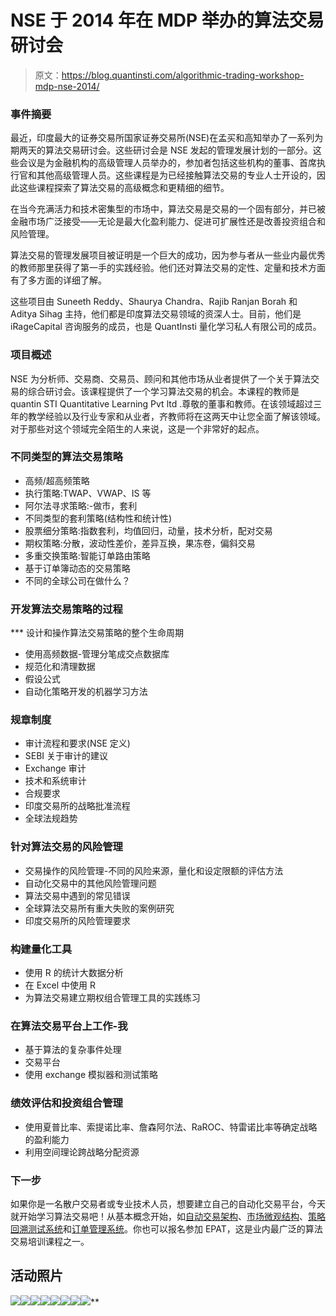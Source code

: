 # NSE 于 2014 年在 MDP 举办的算法交易研讨会

> 原文：<https://blog.quantinsti.com/algorithmic-trading-workshop-mdp-nse-2014/>

### **事件摘要**

最近，印度最大的证券交易所国家证券交易所(NSE)在孟买和高知举办了一系列为期两天的算法交易研讨会。这些研讨会是 NSE 发起的管理发展计划的一部分。这些会议是为金融机构的高级管理人员举办的，参加者包括这些机构的董事、首席执行官和其他高级管理人员。这些课程是为已经接触算法交易的专业人士开设的，因此这些课程探索了算法交易的高级概念和更精细的细节。

在当今充满活力和技术密集型的市场中，算法交易是交易的一个固有部分，并已被金融市场广泛接受——无论是最大化盈利能力、促进可扩展性还是改善投资组合和风险管理。

算法交易的管理发展项目被证明是一个巨大的成功，因为参与者从一些业内最优秀的教师那里获得了第一手的实践经验。他们还对算法交易的定性、定量和技术方面有了多方面的详细了解。

这些项目由 Suneeth Reddy、Shaurya Chandra、Rajib Ranjan Borah 和 Aditya Sihag 主持，他们都是印度算法交易领域的资深人士。目前，他们是 iRageCapital 咨询服务的成员，也是 QuantInsti 量化学习私人有限公司的成员。

### **项目概述**

NSE 为分析师、交易商、交易员、顾问和其他市场从业者提供了一个关于算法交易的综合研讨会。该课程提供了一个学习算法交易的机会。本课程的教师是 quantin STI Quantitative Learning Pvt ltd .尊敬的董事和教师。在该领域超过三年的教学经验以及行业专家和从业者，齐教师将在这两天中让您全面了解该领域。对于那些对这个领域完全陌生的人来说，这是一个非常好的起点。

### **不同类型的算法交易策略**

*   高频/超高频策略
*   执行策略:TWAP、VWAP、IS 等
*   阿尔法寻求策略:-做市，套利
*   不同类型的套利策略(结构性和统计性)
*   股票细分策略:指数套利，均值回归，动量，技术分析，配对交易
*   期权策略:分散，波动性差价，差异互换，果冻卷，偏斜交易
*   多重交换策略:智能订单路由策略
*   基于订单簿动态的交易策略
*   不同的全球公司在做什么？

### 开发算法交易策略的过程

 ***   设计和操作算法交易策略的整个生命周期
*   使用高频数据-管理分笔成交点数据库
*   规范化和清理数据
*   假设公式
*   自动化策略开发的机器学习方法

### **规章制度**

*   审计流程和要求(NSE 定义)
*   SEBI 关于审计的建议
*   Exchange 审计
*   技术和系统审计
*   合规要求
*   印度交易所的战略批准流程
*   全球法规趋势

### **针对算法交易的风险管理**

*   交易操作的风险管理-不同的风险来源，量化和设定限额的评估方法
*   自动化交易中的其他风险管理问题
*   算法交易中遇到的常见错误
*   全球算法交易所有重大失败的案例研究
*   印度交易所的风险管理要求

### **构建量化工具**

*   使用 R 的统计大数据分析
*   在 Excel 中使用 R
*   为算法交易建立期权组合管理工具的实践练习

### 在算法交易平台上工作-我

*   基于算法的复杂事件处理
*   交易平台
*   使用 exchange 模拟器和测试策略

### **绩效评估和投资组合管理**

*   使用夏普比率、索提诺比率、詹森阿尔法、RaROC、特雷诺比率等确定战略的盈利能力
*   利用空间理论跨战略分配资源

### **下一步**

如果你是一名散户交易者或专业技术人员，想要建立自己的自动化交易平台，今天就开始学习算法交易吧！从基本概念开始，如[自动交易架构](https://blog.quantinsti.com/algorithmic-trading-system-architecture/)、[市场微观结构](https://blog.quantinsti.com/market-microstructure/)、[策略回溯测试系统](https://blog.quantinsti.com/backtesting/)和[订单管理系统](https://blog.quantinsti.com/automated-trading-order-management-system/)。你也可以报名参加 EPAT，这是业内最广泛的算法交易培训课程之一。

## **活动照片**

![](img/d7fd2eb57bcfa2abc2d3722858f8edf6.png)![](img/54e42cd5d33dabd9b285bd20afeb6450.png)![](img/40371b9ea37fabf4f7eecc387eec4d46.png)![](img/fbed1ea9d44a1ba7629898445181ac49.png)![](img/d0e73d43891d911f5f06b8c35264ad5f.png)![](img/5acaf86dcc870ba76ae7e6dc135b5013.png)![](img/a32068ea4e1290fabb5911b045c7c062.png)![](img/69f979256bc4cddad8a0e186ff3226b1.png)**